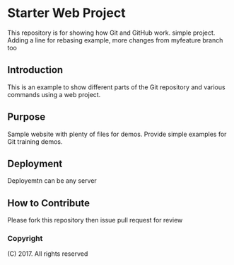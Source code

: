 # Starter Web Project

This repository is for showing how Git and GitHub work.
simple project. Adding a line for rebasing example, more changes from myfeature branch too

## Introduction

This is an example to show different parts of the Git repository and various commands using a web project.

## Purpose

Sample website with plenty of files for demos. Provide simple examples for Git training demos.

## Deployment

Deployemtn can be any server

## How to Contribute

Please fork this repository then issue pull request for review


### Copyright

(C) 2017. All rights reserved